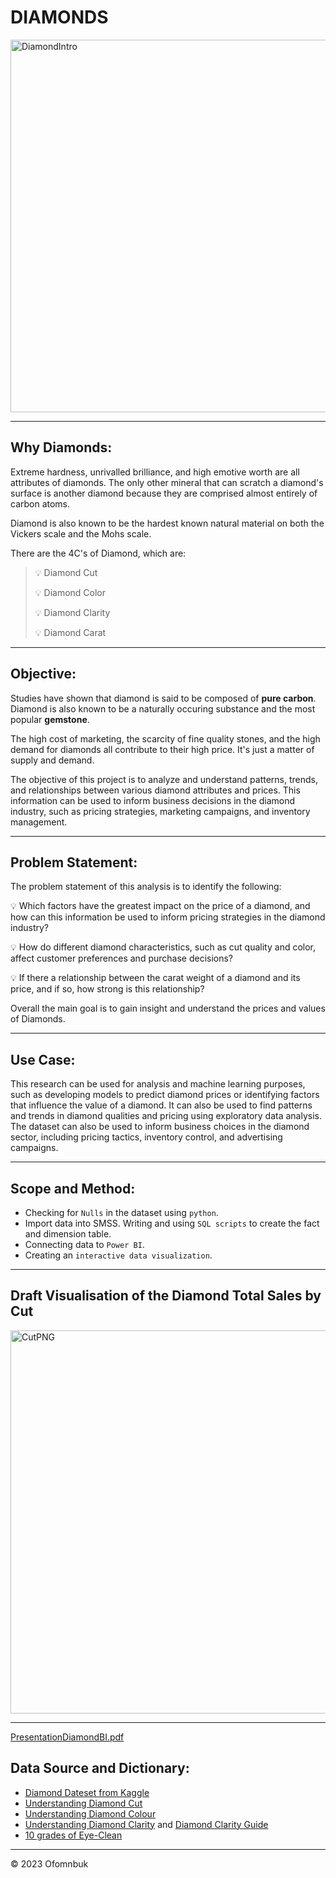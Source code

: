 # DIAMONDS 



<img width="596" alt="DiamondIntro" src="https://user-images.githubusercontent.com/122539866/232346786-1e925358-00bf-4c58-b5e6-b61962cab6fe.PNG">



----

## Why Diamonds:

Extreme hardness, unrivalled brilliance, and high emotive worth are all attributes of diamonds. The only other mineral that can scratch a diamond's surface is another diamond because they are comprised almost entirely of carbon atoms.

Diamond is also known to be the hardest known natural material on both the Vickers scale and the Mohs scale.

There are the 4C's of Diamond, which are:
> 💡 Diamond Cut
> 
> 💡 Diamond Color
> 
> 💡 Diamond Clarity
> 
> 💡 Diamond Carat

---

## Objective:

Studies have shown that diamond is said to be composed of **pure carbon**. Diamond is also known to be a naturally occuring substance and the most popular **gemstone**.

The high cost of marketing, the scarcity of fine quality stones, and the high demand for diamonds all contribute to their high price. It's just a matter of supply and demand.

The objective of this project is to analyze and understand patterns, trends, and relationships between various diamond attributes and prices. This information can be used to inform business decisions in the diamond industry, such as pricing strategies, marketing campaigns, and inventory management. 

---

## Problem Statement:

The problem statement of this analysis is to identify the following:

 💡 Which factors have the greatest impact on the price of a diamond, and how can this information be used to inform pricing strategies in the diamond industry?
> 
 💡 How do different diamond characteristics, such as cut quality and color, affect customer preferences and purchase decisions?
> 
 💡 If there a relationship between the carat weight of a diamond and its price, and if so, how strong is this relationship?

Overall the main goal is to gain insight and understand the prices and values of Diamonds.

----

## Use Case:

This research can be used for analysis and machine learning purposes, such as developing models to predict diamond prices or identifying factors that influence the value of a diamond. It can also be used to find patterns and trends in diamond qualities and pricing using exploratory data analysis. The dataset can also be used to inform business choices in the diamond sector, including pricing tactics, inventory control, and advertising campaigns. 

---

## Scope and Method:
- Checking for `Nulls` in the dataset using `python`.
- Import data into SMSS. Writing and using `SQL scripts` to create the fact and dimension table. 
- Connecting data to `Power BI`.
- Creating an `interactive data visualization`.

----

## Draft Visualisation of the Diamond Total Sales by Cut

<img width="613" alt="CutPNG" src="https://user-images.githubusercontent.com/122539866/232346944-647221af-6956-4b21-a0f4-b53ff05a654b.PNG">

-----


[PresentationDiamondBI.pdf](https://github.com/Ofomn/Data_Visualisation_Project/files/11244894/PresentationDiamondBI.pdf)



## Data Source and Dictionary:
- [Diamond Dateset from Kaggle](https://www.kaggle.com/datasets/hrokrin/the-largest-diamond-dataset-currely-on-kaggle)
- [Understanding Diamond Cut](https://www.lumeradiamonds.com/diamond-education/diamond-shape)
- [Understanding Diamond Colour](https://www.lumeradiamonds.com/diamond-education/diamond-color)
- [Understanding Diamond Clarity](https://4cs.gia.edu/en-us/diamond-clarity/) and [Diamond Clarity Guide](https://www.diamonds.pro/education/clarity/)
- [10 grades of Eye-Clean](https://www.diamonds.pro/education/eye-clean-diamonds/)

-----

&copy; 2023 Ofomnbuk

<!-- markdownlint-enable -->
